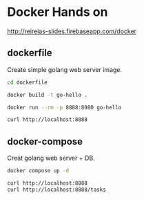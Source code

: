 # Docker Hands on

http://reireias-slides.firebaseapp.com/docker

## dockerfile
Create simple golang web server image.

```bash
cd dockerfile

docker build -t go-hello .

docker run --rm -p 8888:8080 go-hello

curl http://localhost:8888
```

## docker-compose
Creat golang web server + DB.

```bash
docker compose up -d

curl http://localhost:8888
curl http://localhost:8888/tasks
```
